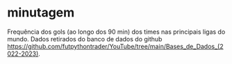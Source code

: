 # minutagem

Frequência dos gols (ao longo dos 90 min) dos times nas principais ligas do mundo.
Dados retirados do banco de dados do github https://github.com/futpythontrader/YouTube/tree/main/Bases_de_Dados_(2022-2023).
